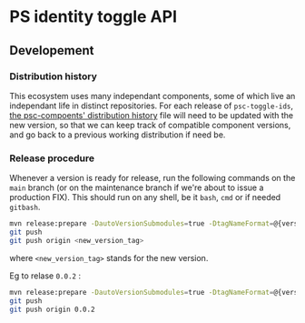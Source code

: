 # PS identity toggle API

## Developement

### Distribution history

This ecosystem uses many independant components, some of which live an independant life in distinct repositories.
For each release of `psc-toggle-ids`, [the psc-compoents' distribution  history](https://github.com/ansforge/psc-components/blob/main/DISTRIBUTION.md) file will need to be updated with the new version, so that we can keep track of compatible component versions, and go back to a previous working distribution if need be.

### Release procedure

Whenever a version is ready for release, run the following commands on the `main` branch (or on the maintenance branch if we're about to issue a production FIX). This should run on any shell, be it `bash`, `cmd` or if needed `gitbash`.

```bash
mvn release:prepare -DautoVersionSubmodules=true -DtagNameFormat=@{version}
git push
git push origin <new_version_tag>
```

where `<new_version_tag>` stands for the new version.

Eg to relase `0.0.2` :

```bash
mvn release:prepare -DautoVersionSubmodules=true -DtagNameFormat=@{version}
git push
git push origin 0.0.2
```
